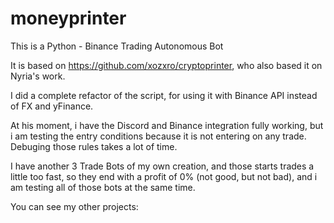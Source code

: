 # moneyprinter
This is a Python - Binance Trading Autonomous Bot

It is based on https://github.com/xozxro/cryptoprinter, who also based it on Nyria's work.

I did a complete refactor of the script, for using it with Binance API instead of FX and yFinance.

At his moment, i have the Discord and Binance integration fully working, but i am testing the entry conditions because it is not entering on any trade.  Debuging those rules takes a lot of time.

I have another 3 Trade Bots of my own creation, and those starts trades a little too fast, so they end with a profit of 0% (not good, but not bad), and i am testing all of those bots at the same time.

You can see my other projects:

